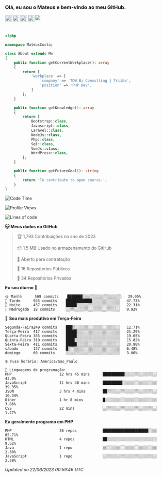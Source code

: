 
### Olá, eu sou o Mateus e bem-vindo ao meu GitHub.

<a href="https://costamateus.com.br/">
  <img align="left" alt="MLC" width="22px" src="https://www.costamateus.com.br/favicon.ico" />
</a>
<a href="https://www.linkedin.com/in/costamateus6/">
  <img align="left" alt="LinkedIn Mateus" width="22px" src="https://cdn.jsdelivr.net/npm/simple-icons@v3/icons/linkedin.svg" />
</a>
<a href="https://www.instagram.com/mateuslc6/">
  <img align="left" alt="Instagram Mateus" width="22px" src="https://cdn.jsdelivr.net/npm/simple-icons@v3/icons/instagram.svg" />
</a>
<a href="https://www.facebook.com/costamateus6/">
  <img align="left" alt="Facebook Mateus" width="22px" src="https://cdn.jsdelivr.net/npm/simple-icons@3.13.0/icons/facebook.svg" />
</a>

![](https://visitor-badge.glitch.me/badge?page_id=costamateus.costamateus)

<br />

```php
<?php

namespace MateusCosta;

class About extends Me
{
    public function getCurrentWorkplace(): array
    {
        return [
            'workplace' => [
                'company' => 'TDW Bi Consulting | Triibo',
                'position' => 'PHP Dev',
            ]
        ];
    }

    public function getKnowledge(): array
    {
        return [
            Bootstrap::class,
            Javascript::class,
            Laravel::class,
            NodeJs::class,
            Php::class,
            Sql::class,
            VueJs::class,
            WordPress::class,
        ];
    }

    public function getFutureGoal(): string
    {
        return 'To contribute to open source.';
    }
}
```

<!--START_SECTION:waka-->
![Code Time](http://img.shields.io/badge/Code%20Time-1%2C380%20hrs%2016%20mins-blue)

![Profile Views](http://img.shields.io/badge/Visualizac%C3%B5es%20do%20perfil-0-blue)

![Lines of code](https://img.shields.io/badge/Desde%20o%20Hello%20World%20eu%20escrevi-5%20Million%20linhas%20de%20c%C3%B3digo-blue)

**🐱 Meus dados no GitHub** 

> 🏆 1,793 Contribuições no ano de 2023
 > 
> 📦 1.5 MB Usado no armazenamento do GitHub 
 > 
> 💼 Aberto para contratação
 > 
> 📜 16 Repositórios Públicos 
 > 
> 🔑 34 Repositórios Privados  
 > 
**Eu sou diurno 🐤** 

```text
🌞 Manhã      569 commits    ███████░░░░░░░░░░░░░░░░░░   29.05% 
🌆 Tarde      935 commits    ████████████░░░░░░░░░░░░░   47.73% 
🌃 Noite      437 commits    █████░░░░░░░░░░░░░░░░░░░░   22.31% 
🌙 Madrugada  18 commits     ░░░░░░░░░░░░░░░░░░░░░░░░░   0.92%

```
📅 **Sou mais produtivo em Terça-Feira** 

```text
Segunda-Feira249 commits    ███░░░░░░░░░░░░░░░░░░░░░░   12.71% 
Terça-Feira  417 commits    █████░░░░░░░░░░░░░░░░░░░░   21.29% 
Quarta-Feira 385 commits    █████░░░░░░░░░░░░░░░░░░░░   19.65% 
Quinta-Feira 310 commits    ████░░░░░░░░░░░░░░░░░░░░░   15.82% 
Sexta-Feira  411 commits    █████░░░░░░░░░░░░░░░░░░░░   20.98% 
sábado       127 commits    █░░░░░░░░░░░░░░░░░░░░░░░░   6.48% 
domingo      60 commits     ░░░░░░░░░░░░░░░░░░░░░░░░░   3.06%

```


```text
⌚︎ Fuso horário: America/Sao_Paulo

💬 Linguagens de programação: 
PHP                      12 hrs 45 mins      ██████████░░░░░░░░░░░░░░░   43.0% 
JavaScript               11 hrs 40 mins      █████████░░░░░░░░░░░░░░░░   39.35% 
JSON                     3 hrs 4 mins        ██░░░░░░░░░░░░░░░░░░░░░░░   10.34% 
Other                    1 hr 8 mins         █░░░░░░░░░░░░░░░░░░░░░░░░   3.86% 
CSS                      22 mins             ░░░░░░░░░░░░░░░░░░░░░░░░░   1.27%

```

**Eu geralmente programo em PHP** 

```text
PHP                      36 repos            █████████████████████░░░░   85.71% 
HTML                     4 repos             ██░░░░░░░░░░░░░░░░░░░░░░░   9.52% 
Java                     1 repo              ░░░░░░░░░░░░░░░░░░░░░░░░░   2.38% 
JavaScript               1 repo              ░░░░░░░░░░░░░░░░░░░░░░░░░   2.38%

```



 *Updated on 22/06/2023 00:59:46 UTC*
<!--END_SECTION:waka-->
